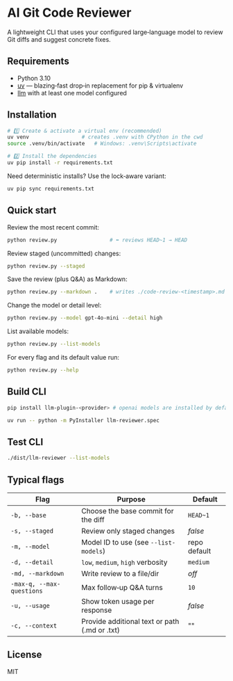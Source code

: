 # AI Git Code Reviewer

A lightweight CLI that uses your configured large‑language model to review Git diffs and suggest concrete fixes.

## Requirements

* Python 3.10
* [uv](https://github.com/astral-sh/uv) — blazing‑fast drop‑in replacement for pip & virtualenv
* [llm](https://github.com/simonw/llm) with at least one model configured

## Installation

```bash
# 1️⃣ Create & activate a virtual env (recommended)
uv venv                 # creates .venv with CPython in the cwd
source .venv/bin/activate   # Windows: .venv\Scripts\activate

# 2️⃣ Install the dependencies
uv pip install -r requirements.txt
```

Need deterministic installs? Use the lock‑aware variant:

```bash
uv pip sync requirements.txt
```

## Quick start

Review the most recent commit:

```bash
python review.py                 # ⬅️ reviews HEAD~1 → HEAD
```

Review staged (uncommitted) changes:

```bash
python review.py --staged
```

Save the review (plus Q\&A) as Markdown:

```bash
python review.py --markdown .    # writes ./code-review-<timestamp>.md
```

Change the model or detail level:

```bash
python review.py --model gpt-4o-mini --detail high
```

List available models:

```bash
python review.py --list-models
```

For every flag and its default value run:

```bash
python review.py --help
```

## Build CLI 
```bash
pip install llm-plugin-<provider> # openai models are installed by default.
```

```bash
uv run -- python -m PyInstaller llm-reviewer.spec
```

## Test CLI
```bash
./dist/llm-reviewer --list-models 
```

## Typical flags

| Flag                      | Purpose                                       | Default      |
| ------------------------- | --------------------------------------------- | ------------ |
| `-b, --base`              | Choose the base commit for the diff           | `HEAD~1`     |
| `-s, --staged`            | Review only staged changes                    | *false*      |
| `-m, --model`             | Model ID to use (see `--list-models`)         | repo default |
| `-d, --detail`            | `low`, `medium`, `high` verbosity             | `medium`     |
| `-md, --markdown`         | Write review to a file/dir                    | *off*        |
| `-max-q, --max-questions` | Max follow‑up Q\&A turns                      | `10`         |
| `-u, --usage`             | Show token usage per response                 | *false*      |
| `-c, --context`           | Provide additional text or path (.md or .txt) | ""           |

## License

MIT
